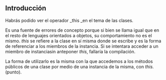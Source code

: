 ## Introducción

Habrás podido ver el operador \_this \_en el tema de las clases.

Es una fuente de errores de concepto porque si bien se llama igual que en el resto de lenguajes orientados a objetos, su comportamiento no es el mismo. _this_ se refiere a la clase en sí misma donde se escribe y es la forma de referenciar a los miembros de la instancia. Si se intentara acceder a un miembro de instanciasin anteponer _this_, fallaría la compilación.

La forma de utilizarlo es la misma con la que accedemos a los métodos públicos de una clase por medio de una instancia de la misma, con _this._ \(punto\).

